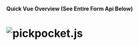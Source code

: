 #### Quick Vue Overview (See Entire Form Api Below)

# <img src="https://raw.githubusercontent.com/zhorton34/pickpocket.js/master/pickpocket.png" alt="pickpocket.js">


